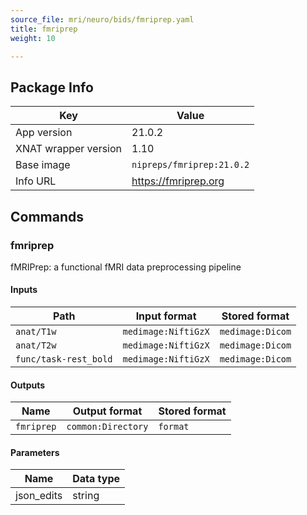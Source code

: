 ```yaml
---
source_file: mri/neuro/bids/fmriprep.yaml
title: fmriprep
weight: 10

---
```


## Package Info
|Key|Value|
|---|-----|
|App version|21.0.2|
|XNAT wrapper version|1.10|
|Base image|`nipreps/fmriprep:21.0.2`|
|Info URL|https://fmriprep.org|

## Commands
### fmriprep
fMRIPrep: a functional fMRI data preprocessing pipeline

#### Inputs
|Path|Input format|Stored format|
|----|------------|-------------|
|`anat/T1w`|`medimage:NiftiGzX`|`medimage:Dicom`|
|`anat/T2w`|`medimage:NiftiGzX`|`medimage:Dicom`|
|`func/task-rest_bold`|`medimage:NiftiGzX`|`medimage:Dicom`|

#### Outputs
|Name|Output format|Stored format|
|----|-------------|-------------|
|`fmriprep`|`common:Directory`|`format`|

#### Parameters
|Name|Data type|
|----|---------|
|json_edits|string|

